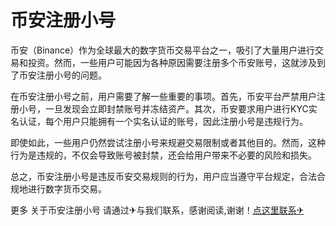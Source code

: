 # 币安注册小号

币安（Binance）作为全球最大的数字货币交易平台之一，吸引了大量用户进行交易和投资。然而，一些用户可能因为各种原因需要注册多个币安账号，这就涉及到了币安注册小号的问题。

在币安注册小号之前，用户需要了解一些重要的事项。首先，币安平台严禁用户注册小号，一旦发现会立即封禁账号并冻结资产。其次，币安要求用户进行KYC实名认证，每个用户只能拥有一个实名认证的账号，因此注册小号是违规行为。

即使如此，一些用户仍然尝试注册小号来规避交易限制或者其他目的。然而，这种行为是违规的，不仅会导致账号被封禁，还会给用户带来不必要的风险和损失。

总之，币安注册小号是违反币安交易规则的行为，用户应当遵守平台规定，合法合规地进行数字货币交易。

更多 关于币安注册小号 请通过✈与我们联系，感谢阅读,谢谢！[点这里联系✈](https://acc.k02.cc)